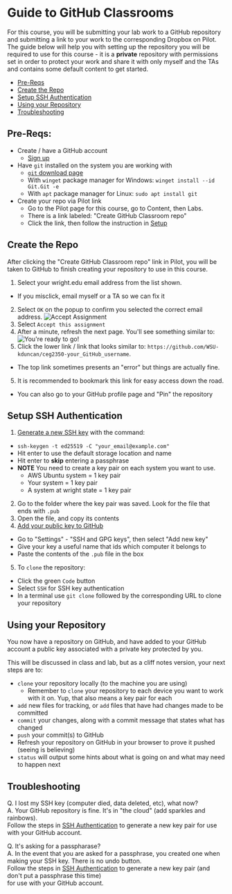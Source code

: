 # Guide to GitHub Classrooms

For this course, you will be submitting your lab work to a GitHub repository and submitting a link to your work to the corresponding Dropbox on Pilot.  The guide below will help you with setting up the repository you will be required to use for this course - it is a **private** repository with permissions set in order to protect your work and share it with only myself and the TAs and contains some default content to get started.  

- [Pre-Reqs](#Pre-Reqs)
- [Create the Repo](#Create-the-Repo)
- [Setup SSH Authentication](#Setup-SSH-Authentication)
- [Using your Repository](#Using-your-Repository)
- [Troubleshooting](#Troubleshooting)

## Pre-Reqs:

- Create / have a GitHub account
  - [Sign up](https://github.com/signup?ref_cta=Sign+up&ref_loc=header+logged+out&ref_page=%2F&source=header-home)
- Have `git` installed on the system you are working with
  - [`git` download page](https://git-scm.com/downloads)
  - With `winget` package manager for Windows: `winget install --id Git.Git -e`
  - With `apt` package manager for Linux: `sudo apt install git`
- Create your repo via Pilot link
  - Go to the Pilot page for this course, go to Content, then Labs. 
  - There is a link labeled: "Create GitHub Classroom repo"
  - Click the link, then follow the instruction in [Setup](#Setup)

## Create the Repo

After clicking the "Create GitHub Classroom repo" link in Pilot, you will be taken to GitHub to finish creating your repository to use in this course.

1. Select your wright.edu email address from the list shown.
  - If you misclick, email myself or a TA so we can fix it
2. Select `OK` on the popup to confirm you selected the correct email address.
  ![Accept Assignment](Images/github-classrooms-acceptassignment.png)
3. Select `Accept this assignment`
4. After a minute, refresh the next page. You'll see something similar to:
  ![You're ready to go!](Images/github-classrooms-success.png)
4. Click the lower link / link that looks similar to: `https://github.com/WSU-kduncan/ceg2350-your_GitHub_username`. 
  - The top link sometimes presents an "error" but things are actually fine.
5. It is recommended to bookmark this link for easy access down the road.
  - You can also go to your GitHub profile page and "Pin" the repository

## Setup SSH Authentication

1. [Generate a new SSH key](https://docs.github.com/en/github/authenticating-to-github/connecting-to-github-with-ssh/generating-a-new-ssh-key-and-adding-it-to-the-ssh-agent) with the command:
  - `ssh-keygen -t ed25519 -C "your_email@example.com"`
  - Hit enter to use the default storage location and name
  - Hit enter to **skip** entering a passphrase
  - **NOTE** You need to create a key pair on each system you want to use.
    - AWS Ubuntu system = 1 key pair
    - Your system = 1 key pair
    - A system at wright state = 1 key pair
2. Go to the folder where the key pair was saved.  Look for the file that ends with `.pub`
3. Open the file, and copy its contents
4. [Add your public key to GitHub](https://docs.github.com/en/github/authenticating-to-github/connecting-to-github-with-ssh/adding-a-new-ssh-key-to-your-github-account)
  - Go to "Settings" - "SSH and GPG keys", then select "Add new key"
  - Give your key a useful name that ids which computer it belongs to
  - Paste the contents of the `.pub` file in the box
5. To `clone` the repository:
  - Click the green `Code` button
  - Select `SSH` for SSH key authentication
  - In a terminal use `git clone` followed by the corresponding URL to clone your repository

## Using your Repository

You now have a repository on GitHub, and have added to your GitHub account a public key associated with a private key protected by you.  

This will be discussed in class and lab, but as a cliff notes version, your next steps are to:
- `clone` your repository locally (to the machine you are using)
  - Remember to `clone` your repository to each device you want to work with it on.  Yup, that also means a key pair for each
- `add` new files for tracking, or `add` files that have had changes made to be committed
- `commit` your changes, along with a commit message that states what has changed
- `push` your commit(s) to GitHub
- Refresh your repository on GitHub in your browser to prove it pushed (seeing is believing)
- `status` will output some hints about what is going on and what may need to happen next

## Troubleshooting 
Q. I lost my SSH key (computer died, data deleted, etc), what now?  
A. Your GitHub repository is fine.  It's in "the cloud" (add sparkles and rainbows).  
Follow the steps in [SSH Authentication](#Setup-SSH-Authentication) to generate a new key pair for use with your GitHub account.

Q. It's asking for a passpharase?  
A. In the event that you are asked for a passphrase, you created one when making your SSH key.  There is no undo button.  
Follow the steps in [SSH Authentication](#Setup-SSH-Authentication) to generate a new key pair (and don't put a passphrase this time)  
for use with your GitHub account.
